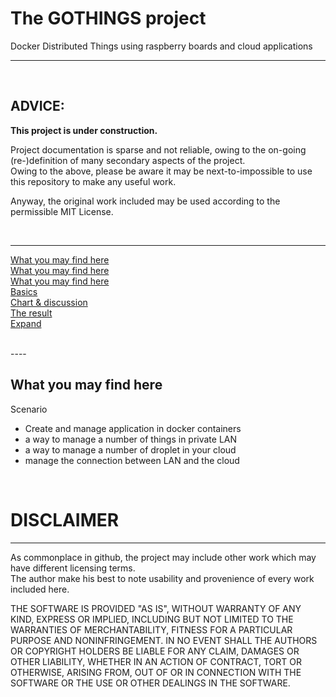 # The GOTHINGS project

Docker Distributed Things using raspberry boards and cloud applications
<br />  

----
<br />

ADVICE:
----  

**This project is under construction.**  

Project documentation is sparse and not reliable, owing to the on-going (re-)definition of many secondary aspects of the project.  
Owing to the above, please be aware it may be next-to-impossible to use this repository to make any useful work.  

Anyway, the original work included may be used according to the permissible MIT License.  

<br />  

----

[What you may find here](./#what-you-may-find-here)  
[What you may find here](.#what-you-may-find-here)  
[What you may find here](./?#what-you-may-find-here)  
[Basics](./short.README.english.md#basics)  
[Chart & discussion](./short.README.english.md#charts--discussion)  
[The result](./short.README.english.md#the-result)  
[Expand](./short.README.english.md#expand)  
  
<br />  
----

What you may find here
----

Scenario
* Create and manage application in docker containers
* a way to manage a number of things in private LAN
* a way to manage  a number of droplet in your cloud
* manage the connection between LAN and the cloud


<br />
  
# DISCLAIMER

----

As commonplace in github, the project may include other work which may have different licensing terms.  
The author make his best to note usability and provenience of every work included here.  

THE SOFTWARE IS PROVIDED "AS IS", WITHOUT WARRANTY OF ANY KIND, EXPRESS OR
IMPLIED, INCLUDING BUT NOT LIMITED TO THE WARRANTIES OF MERCHANTABILITY,
FITNESS FOR A PARTICULAR PURPOSE AND NONINFRINGEMENT. IN NO EVENT SHALL THE
AUTHORS OR COPYRIGHT HOLDERS BE LIABLE FOR ANY CLAIM, DAMAGES OR OTHER
LIABILITY, WHETHER IN AN ACTION OF CONTRACT, TORT OR OTHERWISE, ARISING FROM,
OUT OF OR IN CONNECTION WITH THE SOFTWARE OR THE USE OR OTHER DEALINGS IN THE
SOFTWARE.
